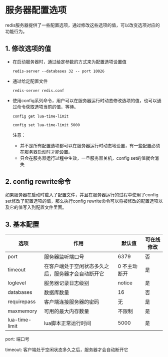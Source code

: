 # 服务器配置选项

redis服务器提供了一些配置选项，通过修改这些选项的值，可以改变选项对应的功能行为。

## 1. 修改选项的值

- 在启动服务器时，通过给定参数的方式来为配置选项设置值

  `redis-server --databases 32 -- port 10026`

- 通过给定配置文件

  `redis-server redis.conf`

- 使用config系列命令，用户可以在服务器运行时动态修改选项的值，也可以通过命令获取选项当前的值，等待。

  `config get lua-time-limit`

  `config set lua-time-limit 5000`

  注意：

  - 并不是所有配置选项都可以在服务器运行时动态地设置，有一些配置必须在服务器启动时才能设置。
  - 只会在服务器运行过程中生效，一旦服务器关机，config set的值就会消失

## 2. config rewrite命令

如果服务器在启动时载入了配置文件，并且在服务器运行的过程中使用了config set修改了配置选项的值，那么执行config rewrite命令可以将被修改的配置选项以及它的值写入到配置文件里面。

## 3. 基本配置

| 选项               | 作用                                               | 默认值       | 可在线修改 |
| ------------------ | -------------------------------------------------- | ------------ | ---------- |
| port <num>         | 服务器监听端口号                                   | 6379         | 否         |
| timeout <seconds>  | 在客户端处于空闲状态多久之后，服务器才会自动断开它 | 0 不主动断开 | 是         |
| loglevel <level>   | 服务器记录日志级别                                 | notice       | 是         |
| databases <num>    | 数据库数量                                         | 16           | 否         |
| requirepass        | 客户端连接服务器的密码                             | 无           | 是         |
| maxmemory<bytes>   | 可用的最大内存数量                                 | 不限制       | 是         |
| lua-time-limit<ms> | lua脚本正常运行时间                                | 5000         | 是         |

port: 端口号

timeout: 客户端处于空闲状态多久之后，服务器才会自动断开它